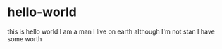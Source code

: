 # hello-world
this is hello world
I am a man
I live on earth
although I'm not stan
I have some worth
